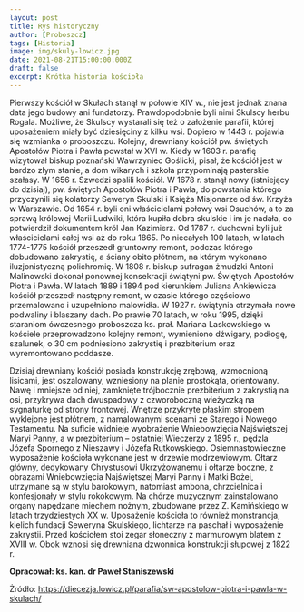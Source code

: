 ```yaml
---
layout: post
title: Rys historyczny
author: [Proboszcz]
tags: [Historia]
image: img/skuly-lowicz.jpg
date: 2021-08-21T15:00:00.000Z
draft: false
excerpt: Krótka historia kościoła
---
```


Pierwszy kościół w Skułach stanął w połowie XIV w., nie jest jednak znana data jego budowy ani fundatorzy. Prawdopodobnie byli nimi Skulscy herbu Rogala. Możliwe, że Skulscy wystarali się też o założenie parafii, której uposażeniem miały być dziesięciny z kilku wsi. Dopiero w 1443 r. pojawia się wzmianka o proboszczu. Kolejny, drewniany kościół pw. świętych Apostołów Piotra i Pawła powstał w XVI w. Kiedy w 1603 r. parafię wizytował biskup poznański Wawrzyniec Goślicki, pisał, że kościół jest w bardzo złym stanie, a dom wikarych i szkoła przypominają pasterskie szałasy. W 1656 r. Szwedzi spalili kościół. W 1678 r. stanął nowy (istniejący do dzisiaj), pw. świętych Apostołów Piotra i Pawła, do powstania którego przyczynili się kolatorzy Seweryn Skulski i Księża Misjonarze od św. Krzyża w Warszawie. Od 1654 r. byli oni właścicielami połowy wsi Osuchów, a to za sprawą królowej Marii Ludwiki, która kupiła dobra skulskie i im je nadała, co potwierdził dokumentem król Jan Kazimierz. Od 1787 r. duchowni byli już właścicielami całej wsi aż do roku 1865. Po niecałych 100 latach, w latach 1774-1775 kościół przeszedł gruntowny remont, podczas którego dobudowano zakrystię, a ściany obito płótnem, na którym wykonano iluzjonistyczną polichromię. W 1808 r. biskup sufragan żmudzki Antoni Malinowski dokonał ponownej konsekracji świątyni pw. Świętych Apostołów Piotra i Pawła. W latach 1889 i 1894 pod kierunkiem Juliana Ankiewicza kościół przeszedł następny remont, w czasie którego częściowo przemalowano i uzupełniono malowidła. W 1927 r. świątynia otrzymała nowe podwaliny i blaszany dach. Po prawie 70 latach, w roku 1995, dzięki staraniom ówczesnego proboszcza ks. prał. Mariana Laskowskiego w kościele przeprowadzono kolejny remont, wymieniono dźwigary, podłogę, szalunek, o 30 cm podniesiono zakrystię i prezbiterium oraz wyremontowano poddasze.

Dzisiaj drewniany kościół posiada konstrukcję zrębową, wzmocnioną lisicami, jest oszalowany, wzniesiony na planie prostokąta, orientowany. Nawę i mniejsze od niej, zamknięte trójbocznie prezbiterium z zakrystią na osi, przykrywa dach dwuspadowy z czworoboczną wieżyczką na sygnaturkę od strony frontowej. Wnętrze przykryte płaskim stropem wyklejone jest płótnem, z namalowanymi scenami ze Starego i Nowego Testamentu. Na suficie widnieje wyobrażenie Wniebowzięcia Najświętszej Maryi Panny, a w prezbiterium – ostatniej Wieczerzy z 1895 r., pędzla Józefa Spornego z Nieszawy i Józefa Rutkowskiego. Osiemnastowieczne wyposażenie kościoła wykonane jest w drzewie modrzewiowym. Ołtarz główny, dedykowany Chrystusowi Ukrzyżowanemu i ołtarze boczne, z obrazami Wniebowzięcia Najświętszej Maryi Panny i Matki Bożej, utrzymane są w stylu barokowym, natomiast ambona, chrzcielnica i konfesjonały w stylu rokokowym. Na chórze muzycznym zainstalowano organy napędzane miechem nożnym, zbudowane przez Z. Kamińskiego w latach trzydziestych XX w. Uposażenie kościoła to również monstrancja, kielich fundacji Seweryna Skulskiego, lichtarze na paschał i wyposażenie zakrystii. Przed kościołem stoi zegar słoneczny z marmurowym blatem z XVIII w. Obok wznosi się drewniana dzwonnica konstrukcji słupowej z 1822 r.

<strong>Opracował: ks. kan. dr Paweł Staniszewski</strong>

Żródło: https://diecezja.lowicz.pl/parafia/sw-apostolow-piotra-i-pawla-w-skulach/
